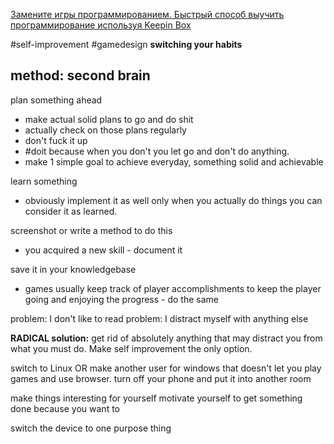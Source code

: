 
[Замените игры программированием. Быстрый способ выучить программирование используя Keepin Box](https://www.youtube.com/@zproger)

#self-improvement 
#gamedesign
**switching your habits**

## method: second brain
plan something ahead
 - make actual solid plans to go and do shit
 - actually check on those plans regularly
 - don't fuck it up
 - #doit because when you don't you let go and don't do anything.
 - make 1 simple goal to achieve everyday, something solid and achievable

learn something
 - obviously implement it as well only when you actually do things you can consider it as learned.

screenshot or write a method to do this
- you acquired a new skill - document it

save it in your knowledgebase
- games usually keep track of player accomplishments to keep the player going and enjoying the progress - do the same

problem: I don't like to read
problem: I distract myself with anything else

**RADICAL solution:**
get rid of absolutely anything that may distract you from what you must do.
Make self improvement the only option.

switch to Linux OR make another user for windows that doesn't let you play games and use browser.
turn off your phone and put it into another room

make things interesting for yourself
motivate yourself to get something done because you want to

switch the device to one purpose thing
